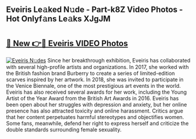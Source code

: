 ## Eveiris Le𝚊ked N𝚞de - Part-k8Z Video Photos - Hot Onlyf𝚊ns Le𝚊ks XJgJM

# <h2><a href="http://ab11402.deff.icu/?id=Eveiris">🔗 New 👉🔴 Eveiris VIDEO Photos</a></h2>

[![Eveiris N𝚞des](https://i.imgur.com/rIISA9y.gif)](http://ab11402.deff.icu/?id=Eveiris)
Since her breakthrough exhibition, Eveiris has collaborated with several high-profile artists and organizations. In 2017, she worked with the British fashion brand Burberry to create a series of limited-edition scarves inspired by her artwork. In 2018, she was invited to participate in the Venice Biennale, one of the most prestigious art events in the world. Eveiris has also received several awards for her work, including the Young Artist of the Year Award from the British Art Awards in 2016. Eveiris has been open about her struggles with depression and anxiety, but her online presence has also attracted toxicity and online harassment. Critics argue that her content perpetuates harmful stereotypes and objectifies women. Some fans, meanwhile, defend her right to express herself and criticize the double standards surrounding female sexuality.
